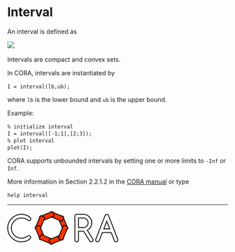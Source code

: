 # Interval

An interval is defined as

<p style="background-color: white;">
<img src="https://latex.codecogs.com/svg.image?%5Cmathcal%7BI%7D:=%5C%7Bx%5Cin%5Cmathbb%7BR%7D%5En%5C,%7C%5C,%5Cunderline%7Bx%7D_i%5Cleq%20x_i%5Cleq%5Coverline%7Bx%7D_i,i=1,...,n%5C%7D."/>
</p>

Intervals are compact and convex sets.

In CORA, intervals are instantiated by

    I = interval(lb,ub);

where ``lb`` is the lower bound and ``ub`` is the upper bound.

Example:

    % initialize interval
    I = interval([-1;1],[2;3]);
    % plot interval
    plot(I);

CORA supports unbounded intervals by setting one or more limits to ``-Inf`` or ``Inf``.

More information in Section 2.2.1.2 in the <a target='_blank' href="https://tumcps.github.io/CORA/manual">CORA manual</a> or type

    help interval

<hr style="height: 1px;">

<img src="../../app/images/coraLogo_readme.svg"/>